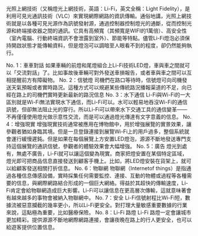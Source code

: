 光照上網技術（又稱燈光上網技術，英語：Li-Fi，英文全稱：Light Fidelity），是利用可見光通訊技術（VLC）來實現網際網路的資訊傳輸。通俗地講，光照上網技術就是以各種可見光源作為訊號發射源，通過控制器控制燈光的通斷，從而控制光源和終端接收器之間的通訊。它具有高頻寬（其頻寬是WIFI的1萬倍）、高安全性（室內電腦、行動終端資訊不會泄露到室外）、節能等特點。儘管Li-Fi燈泡必須保持開啟狀態才能傳輸資料，但是燈泡可以調暗至人眼看不到的程度，卻仍然能夠執行。

No. 1：車車對話
如果車輛的前燈和尾燈組合上Li-Fi技術LED燈，車與車之間就可以「交流對話」了。比如事故後車輛可對外發送車損報告，或者車與車之間可以互相提醒前方有障礙物。
No. 2：信號燈
司機們在路口等待時，信號燈可向司機發送天氣預報或者實時路況。這種方式可以規避某些傳統路況播報渠道的不足，向已經在路上的司機們實時更新最新的路況信息
No. 3：水下通信
Li-Fi與Wi-Fi的一大區別就是Wi-Fi無法實現水下通信，而Li-Fi可以。水可以輕易地吞沒Wi-Fi的通信訊號，但卻無法阻止光的穿行。所以Li-Fi可以帶來水下交通工具的通信變革——不再僅僅使用燈光做示意性交流，而是可以通過燈光傳達有文字意義的信息。
No. 4：增強現實
增強現實技術通常被應用在博物館中，用於增強展覽的實景效果，讓參觀者猶如身臨其境。但是一旦登錄連接到展覽Wi-Fi上的用戶過多，整個系統就會運行緩慢遲鈍。但是如果在每個展覽上方安置LED燈泡，源源不斷地發送專門支持這個展覽的通訊信號，參觀者的體驗效果會大幅增強。
No. 5：廣告
燈光到處有，無處不廣告，Li-Fi就可以讓這個變為現實。商家把燈安置在某個特定區域，燈光即可把商品信息直接發送到顧客手機上。比如，將LED燈安裝在貨架上，就可以給顧客發送相關打折信息。
No. 6：物聯網
物聯網（Internetof things）是指通過各種信息傳感設備，實時採集任何需要監控、連接、互動的物體或過程等各種需要的信息，與網際網路結合形成的一個巨大網絡。得益於其超快的傳輸速度，Li-Fi肯定會給物聯網造成巨大影響。Li-Fi可以讓信息在更高層次傳輸，這就意味著會有越來越多的事物會被納入物聯網中。
No. 7：安全
Li-Fi信號射程比Wi-Fi短，數據流被惡意攔截的幾率更小，所以Li-Fi更安全。對打理大量敏感重要數據的行業來說，這點極為重要，比如醫療保險。
No. 8：Li-Fi 路燈
Li-Fi 路燈一定會讓城市更加精彩。提供源源不斷地網際網路連接，會讓夜晚在路上的行人更安全，也可以給遊客提供位置信息。
